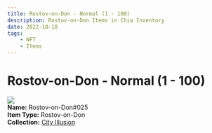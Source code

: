 ```yaml
---
title: Rostov-on-Don - Normal (1 - 100)
description: Rostov-on-Don Items in Chia Inventory
date: 2022-10-10
tags:
    - NFT
    - Items
---
```


# Rostov-on-Don - Normal (1 - 100)
<div class="item_thumbnail">
<img loading="lazy" src="https://6aou2t6n4savuyzzp5xfipjfpynofsqzguwvjm7eif4doeg5r27q.arweave.net/8B1NT83kgVpjOX9uVD0lfhriyhk1LVSz5EF4NxDdjr8"><br/>
<div><strong>Name:</strong> Rostov-on-Don#025</div>
<div><strong>Item Type:</strong> Rostov-on-Don</div>
<div><strong>Collection:</strong> <a href="https://www.spacescan.io/xch/nft/collection/col1lend2dcn558km4wcwta4xnkfv3xpcmlp9kyt0m909emvfxechlyqdl5ndg">City Illusion</a></div>
</div>

